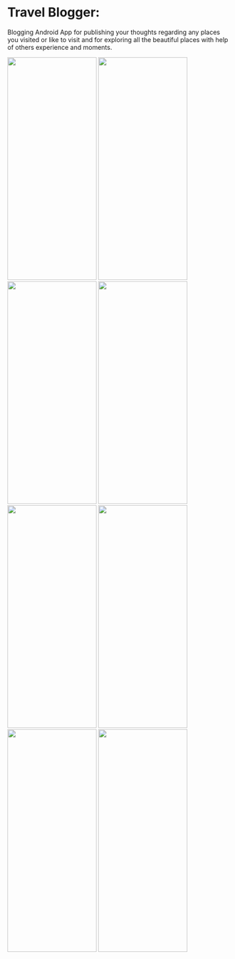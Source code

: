# Travel Blogger: 
Blogging Android App for publishing your thoughts regarding any places you visited or like to visit and for exploring all the beautiful places with help of others experience and moments.

 
<img src="https://user-images.githubusercontent.com/35226999/145546043-54f365cb-6891-4c70-9b39-dde9fbb6edf6.png" width="200" height="500"></img>
<img src="https://user-images.githubusercontent.com/35226999/145545984-c1d6fc74-ad9f-4e1d-b2f4-97096025bf47.png" width="200" height="500"></img>
<img src="https://user-images.githubusercontent.com/35226999/145546017-70eb6094-22d3-4398-b111-e8ac95e9e2f4.png" width="200" height="500"></img>
<img src="https://user-images.githubusercontent.com/35226999/145546090-4c0d76da-fdbe-4388-b1fa-f1d5d434ce05.png" width="200" height="500"></img>
<img src="https://user-images.githubusercontent.com/35226999/145546155-3a3016aa-7580-46f4-a0ef-bc4e229005f2.png" width="200" height="500"></img>
<img src="https://user-images.githubusercontent.com/35226999/145546104-820160ab-8e42-4510-aa38-b67855109970.png" width="200" height="500"></img>
<img src="https://user-images.githubusercontent.com/35226999/145546194-a03c7090-4a3b-4e46-897f-fce35ef4dd0e.png" width="200" height="500"></img>
<img src="https://user-images.githubusercontent.com/35226999/145546211-21294890-9dcd-4782-b45e-f6f03e4fb570.png" width="200" height="500"></img>
<!-- # Create User Page:
> You can create account by entering some details like username, email-id, password and your photo. All Data will be saved on firebase database and is authenticated while signing in.
# Sign-In Page:
You can enter your email-id and password and log-in to the app after successful authentication from firebase auth or you can click forget password and change it in-case you forget your password.
#  -->

